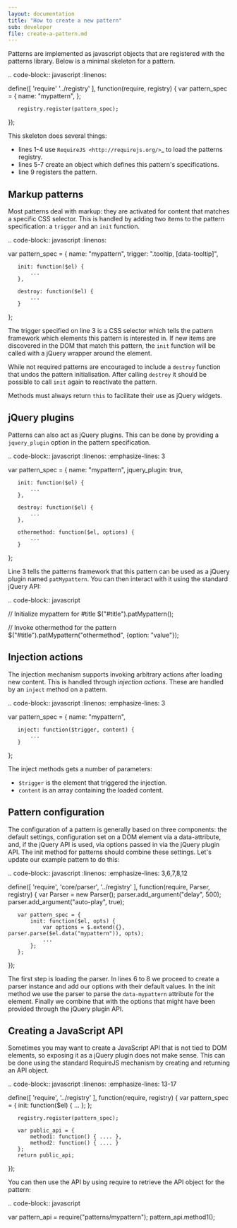```yaml
---
layout: documentation
title: "How to create a new pattern"
sub: developer
file: create-a-pattern.md
---
```


Patterns are implemented as javascript objects that are registered with the
patterns library. Below is a minimal skeleton for a pattern.

.. code-block:: javascript
   :linenos:

   define([
       'require'
       '../registry'
   ], function(require, registry) {
       var pattern_spec = {
           name: "mypattern",
       };

       registry.register(pattern_spec);
   });

This skeleton does several things:

* lines 1-4 use `RequireJS <http://requirejs.org/>`_ to load the patterns
  registry.
* lines 5-7 create an object which defines this pattern's specifications.
* line 9 registers the pattern.


Markup patterns
---------------

Most patterns deal with markup: they are activated for content that matches
a specific CSS selector. This is handled by adding two items to the
pattern specification: a ``trigger`` and an ``init`` function.

.. code-block:: javascript
   :linenos:

   var pattern_spec = {
       name: "mypattern",
       trigger: ".tooltip, [data-tooltip]",

       init: function($el) {
           ...
       },

       destroy: function($el) {
           ...
       }
   };

The trigger specified on line 3 is a CSS selector which tells the pattern
framework which elements this pattern is interested in. If new items are
discovered in the DOM that match this pattern, the ``init`` function will be
called with a jQuery wrapper around the element.

While not required patterns are encouraged to include a ``destroy`` function
that undos the pattern initialisation.  After calling ``destroy`` it should be
possible to call ``init`` again to reactivate the pattern.

Methods must always return ``this`` to facilitate their use as jQuery widgets.

jQuery plugins
--------------

Patterns can also act as jQuery plugins. This can be done by providing a
``jquery_plugin`` option in the pattern specification.

.. code-block:: javascript
   :linenos:
   :emphasize-lines: 3

   var pattern_spec = {
       name: "mypattern",
       jquery_plugin: true,

       init: function($el) {
           ...
       },

       destroy: function($el) {
           ...
       },

       othermethod: function($el, options) {
           ...
       }
   };


Line 3 tells the patterns framework that this pattern can be used as a jQuery
plugin named ``patMypattern``. You can then interact with it using the
standard jQuery API:

.. code-block:: javascript

   // Initialize mypattern for #title
   $("#title").patMypattern();

   // Invoke othermethod for the pattern 
   $("#title").patMypattern("othermethod", {option: "value"});


Injection actions
-----------------

The injection mechanism supports invoking arbitrary actions after loading new
content. This is handled through *injection actions*. These are handled by an
``inject`` method on a pattern.

.. code-block:: javascript
   :linenos:
   :emphasize-lines: 3

   var pattern_spec = {
       name: "mypattern",

       inject: function($trigger, content) {
           ...
       }
   };

The inject methods gets a number of parameters:

* ``$trigger`` is the element that triggered the injection. 
* ``content`` is an array containing the loaded content.



Pattern configuration
---------------------

The configuration of a pattern is generally based on three components: the
default settings, configuration set on a DOM element via a data-attribute, and,
if the jQuery API is used, via options passed in via the jQuery plugin API.
The init method for patterns should combine these settings. Let's update our
example pattern to do this:

.. code-block:: javascript
   :linenos:
   :emphasize-lines: 3,6,7,8,12

   define([
       'require',
       'core/parser',
       '../registry'
   ], function(require, Parser, registry) {
       var Parser = new Parser();
       parser.add_argument("delay", 500);
       parser.add_argument("auto-play", true);

       var pattern_spec = {
           init: function($el, opts) {
               var options = $.extend({}, parser.parse($el.data("mypattern")), opts);
               ...
           };
       };

   });

The first step is loading the parser. In lines 6 to 8 we proceed to create a
parser instance and add our options with their default values. In the init
method we use the parser to parse the ``data-mypattern`` attribute for the
element. Finally we combine that with the options that might have been
provided through the jQuery plugin API.

Creating a JavaScript API
-------------------------

Sometimes you may want to create a JavaScript API that is not tied to DOM
elements, so exposing it as a jQuery plugin does not make sense. This can
be done using the standard RequireJS mechanism by creating and returning an
API object.

.. code-block:: javascript
   :linenos:
   :emphasize-lines: 13-17

   define([
       'require',
       '../registry'
   ], function(require, registry) {
       var pattern_spec = {
           init: function($el) {
               ...
           };
       };

       registry.register(pattern_spec);

       var public_api = {
           method1: function() { .... },
           method2: function() { .... }
       };
       return public_api;
   });


You can then use the API by using require to retrieve the API object for
the pattern:

.. code-block:: javascript

  var pattern_api = require("patterns/mypattern");
  pattern_api.method1();
